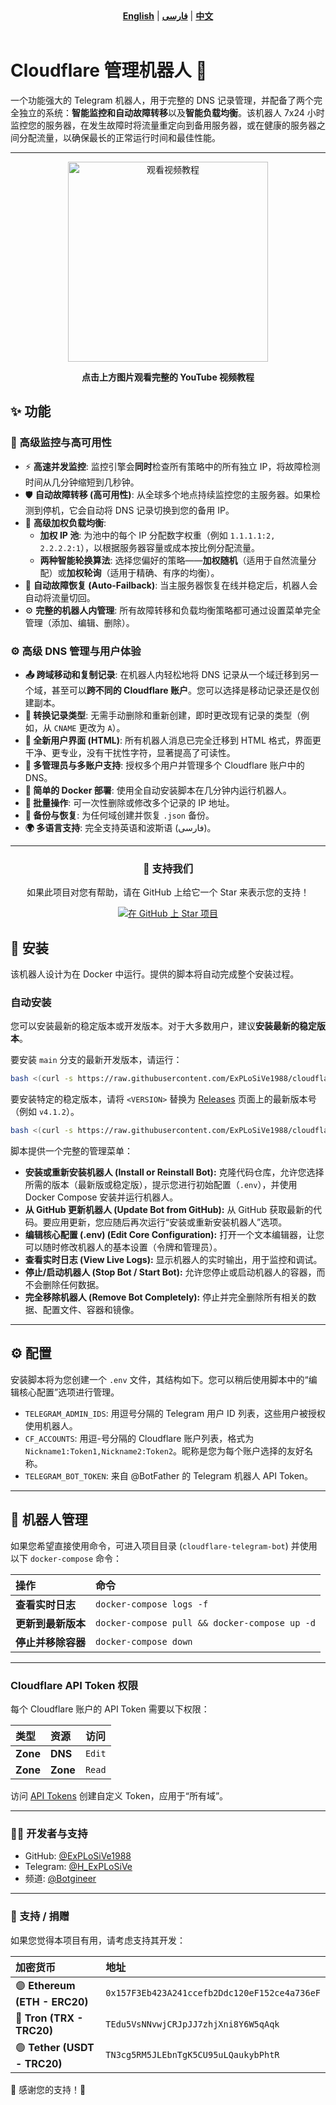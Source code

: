 <div align="center">
  <strong><a href="README.md">English</a></strong> | <strong><a href="README-FA.md">فارسی</a></strong> | <strong><a href="README-CH.md">中文</a></strong>
</div>
<br>

# Cloudflare 管理机器人 🐳
一个功能强大的 Telegram 机器人，用于完整的 DNS 记录管理，并配备了两个完全独立的系统：**智能监控和自动故障转移**以及**智能负载均衡**。该机器人 7x24 小时监控您的服务器，在发生故障时将流量重定向到备用服务器，或在健康的服务器之间分配流量，以确保最长的正常运行时间和最佳性能。

---
<div align="center">
  <a href="https://www.youtube.com/watch?v=OOQ9rtHqeFQ" target="_blank">
    <img src="https://img.youtube.com/vi/OOQ9rtHqeFQ/hqdefault.jpg" alt="观看视频教程" width="320">
  </a>
  <p><strong>点击上方图片观看完整的 YouTube 视频教程</strong></p>
</div>

## ✨ 功能

### 🚀 高级监控与高可用性
*   ⚡ **高速并发监控**: 监控引擎会**同时**检查所有策略中的所有独立 IP，将故障检测时间从几分钟缩短到几秒钟。
*   🛡️ **自动故障转移 (高可用性)**: 从全球多个地点持续监控您的主服务器。如果检测到停机，它会自动将 DNS 记录切换到您的备用 IP。
*   🚦 **高级加权负载均衡**:
    *   **加权 IP 池**: 为池中的每个 IP 分配数字权重（例如 `1.1.1.1:2, 2.2.2.2:1`），以根据服务器容量或成本按比例分配流量。
    *   **两种智能轮换算法**: 选择您偏好的策略——**加权随机**（适用于自然流量分配）或**加权轮询**（适用于精确、有序的均衡）。
*   🔄 **自动故障恢复 (Auto-Failback)**: 当主服务器恢复在线并稳定后，机器人会自动将流量切回。
*   ⚙️ **完整的机器人内管理**: 所有故障转移和负载均衡策略都可通过设置菜单完全管理（添加、编辑、删除）。

### ⚙️ 高级 DNS 管理与用户体验
*   **📤 跨域移动和复制记录**: 在机器人内轻松地将 DNS 记录从一个域迁移到另一个域，甚至可以**跨不同的 Cloudflare 账户**。您可以选择是移动记录还是仅创建副本。
*   **🔄 转换记录类型**: 无需手动删除和重新创建，即时更改现有记录的类型（例如，从 `CNAME` 更改为 `A`）。
*   **🎨 全新用户界面 (HTML)**: 所有机器人消息已完全迁移到 HTML 格式，界面更干净、更专业，没有干扰性字符，显著提高了可读性。
*   **👥 多管理员与多账户支持**: 授权多个用户并管理多个 Cloudflare 账户中的 DNS。
*   **🐳 简单的 Docker 部署**: 使用全自动安装脚本在几分钟内运行机器人。
*   **👥 批量操作**: 可一次性删除或修改多个记录的 IP 地址。
*   **💾 备份与恢复**: 为任何域创建并恢复 `.json` 备份。
*   **🌍 多语言支持**: 完全支持英语和波斯语 (فارسی)。

---

<div align="center">
  <h3>💖 支持我们</h3>
  <p>如果此项目对您有帮助，请在 GitHub 上给它一个 Star 来表示您的支持！</p>
  <a href="https://github.com/ExPLoSiVe1988/cloudflare-telegram-bot/stargazers">
    <img src="https://img.shields.io/github/stars/ExPLoSiVe1988/cloudflare-telegram-bot?style=for-the-badge&logo=github&color=FFDD00&logoColor=black" alt="在 GitHub 上 Star 项目">
  </a>
</div>

## 🚀 安装

该机器人设计为在 Docker 中运行。提供的脚本将自动完成整个安装过程。

### 自动安装

您可以安装最新的稳定版本或开发版本。对于大多数用户，建议**安装最新的稳定版本**。

要安装 `main` 分支的最新开发版本，请运行：
```bash
bash <(curl -s https://raw.githubusercontent.com/ExPLoSiVe1988/cloudflare-telegram-bot/main/install.sh)
```
要安装特定的稳定版本，请将 `<VERSION>` 替换为 [Releases](https://github.com/ExPLoSiVe1988/cloudflare-telegram-bot/releases) 页面上的最新版本号（例如 `v4.1.2`）。
```bash
bash <(curl -s https://raw.githubusercontent.com/ExPLoSiVe1988/cloudflare-telegram-bot/<VERSION>/install.sh)
```
脚本提供一个完整的管理菜单：
*   **安装或重新安装机器人 (Install or Reinstall Bot):** 克隆代码仓库，允许您选择所需的版本（最新版或稳定版），提示您进行初始配置（`.env`），并使用 Docker Compose 安装并运行机器人。
*   **从 GitHub 更新机器人 (Update Bot from GitHub):** 从 GitHub 获取最新的代码。要应用更新，您应随后再次运行“安装或重新安装机器人”选项。
*   **编辑核心配置 (.env) (Edit Core Configuration):** 打开一个文本编辑器，让您可以随时修改机器人的基本设置（令牌和管理员）。
*   **查看实时日志 (View Live Logs):** 显示机器人的实时输出，用于监控和调试。
*   **停止/启动机器人 (Stop Bot / Start Bot):** 允许您停止或启动机器人的容器，而不会删除任何数据。
*   **完全移除机器人 (Remove Bot Completely):** 停止并完全删除所有相关的数据、配置文件、容器和镜像。

---

## ⚙️ 配置

安装脚本将为您创建一个 `.env` 文件，其结构如下。您可以稍后使用脚本中的“编辑核心配置”选项进行管理。

*   `TELEGRAM_ADMIN_IDS`: 用逗号分隔的 Telegram 用户 ID 列表，这些用户被授权使用机器人。
*   `CF_ACCOUNTS`: 用逗-号分隔的 Cloudflare 账户列表，格式为 `Nickname1:Token1,Nickname2:Token2`。昵称是您为每个账户选择的友好名称。
*   `TELEGRAM_BOT_TOKEN`: 来自 @BotFather 的 Telegram 机器人 API Token。

---

## 🤖 机器人管理

如果您希望直接使用命令，可进入项目目录 (`cloudflare-telegram-bot`) 并使用以下 `docker-compose` 命令：

| 操作                      | 命令                                   |
| :-------------------------- | :---------------------------------------- |
| **查看实时日志**          | `docker-compose logs -f`                  |
| **更新到最新版本**| `docker-compose pull && docker-compose up -d` |
| **停止并移除容器** | `docker-compose down`                     |

---

### Cloudflare API Token 权限
每个 Cloudflare 账户的 API Token 需要以下权限：

| 类型 | 资源 | 访问 |
| :--- | :---     | :---   |
| **Zone** | **DNS**    | `Edit` |
| **Zone** | **Zone**   | `Read` |

访问 [API Tokens](https://dash.cloudflare.com/profile/api-tokens) 创建自定义 Token，应用于“所有域”。

---

### 👨‍💻 开发者与支持
*   GitHub: [@ExPLoSiVe1988](https://github.com/ExPLoSiVe1988/cloudflare-telegram-bot)
*   Telegram: [@H_ExPLoSiVe](https://t.me/H_ExPLoSiVe)
*   频道: [@Botgineer](https://t.me/Botgineer)
---
### 💖 支持 / 捐赠
如果您觉得本项目有用，请考虑支持其开发：

| 加密货币            | 地址                                      |
|:--------------------------|:---------------------------------------------|
| 🟣 **Ethereum (ETH - ERC20)** | `0x157F3Eb423A241ccefb2Ddc120eF152ce4a736eF` |
| 🔵 **Tron (TRX - TRC20)**     | `TEdu5VsNNvwjCRJpJJ7zhjXni8Y6W5qAqk`         |
| 🟢 **Tether (USDT - TRC20)**  | `TN3cg5RM5JLEbnTgK5CU95uLQaukybPhtR`         |

🙏 感谢您的支持！🚀
